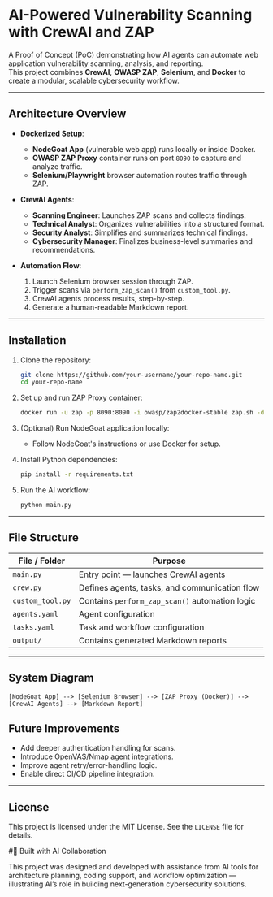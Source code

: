 
# AI-Powered Vulnerability Scanning with CrewAI and ZAP

A Proof of Concept (PoC) demonstrating how AI agents can automate web application vulnerability scanning, analysis, and reporting.  
This project combines **CrewAI**, **OWASP ZAP**, **Selenium**, and **Docker** to create a modular, scalable cybersecurity workflow.

---

## Architecture Overview

- **Dockerized Setup**:
  - **NodeGoat App** (vulnerable web app) runs locally or inside Docker.
  - **OWASP ZAP Proxy** container runs on port `8090` to capture and analyze traffic.
  - **Selenium/Playwright** browser automation routes traffic through ZAP.

- **CrewAI Agents**:
  - **Scanning Engineer**: Launches ZAP scans and collects findings.
  - **Technical Analyst**: Organizes vulnerabilities into a structured format.
  - **Security Analyst**: Simplifies and summarizes technical findings.
  - **Cybersecurity Manager**: Finalizes business-level summaries and recommendations.

- **Automation Flow**:
  1. Launch Selenium browser session through ZAP.
  2. Trigger scans via `perform_zap_scan()` from `custom_tool.py`.
  3. CrewAI agents process results, step-by-step.
  4. Generate a human-readable Markdown report.

---

## Installation

1. Clone the repository:
    ```bash
    git clone https://github.com/your-username/your-repo-name.git
    cd your-repo-name
    ```

2. Set up and run ZAP Proxy container:
    ```bash
    docker run -u zap -p 8090:8090 -i owasp/zap2docker-stable zap.sh -daemon -port 8090 -host 0.0.0.0
    ```

3. (Optional) Run NodeGoat application locally:
    - Follow NodeGoat's instructions or use Docker for setup.

4. Install Python dependencies:
    ```bash
    pip install -r requirements.txt
    ```

5. Run the AI workflow:
    ```bash
    python main.py
    ```

---

## File Structure

| File / Folder       | Purpose                                           |
|---------------------|---------------------------------------------------|
| `main.py`            | Entry point — launches CrewAI agents             |
| `crew.py`            | Defines agents, tasks, and communication flow    |
| `custom_tool.py`     | Contains `perform_zap_scan()` automation logic   |
| `agents.yaml`        | Agent configuration                              |
| `tasks.yaml`         | Task and workflow configuration                  |
| `output/`            | Contains generated Markdown reports             |

---

## System Diagram

```
[NodeGoat App] --> [Selenium Browser] --> [ZAP Proxy (Docker)] --> [CrewAI Agents] --> [Markdown Report]
```
## Future Improvements

- Add deeper authentication handling for scans.
- Introduce OpenVAS/Nmap agent integrations.
- Improve agent retry/error-handling logic.
- Enable direct CI/CD pipeline integration.

---

## License

This project is licensed under the MIT License. See the `LICENSE` file for details.


#🤖 Built with AI Collaboration

This project was designed and developed with assistance from AI tools for architecture planning, coding support, and workflow optimization — illustrating AI’s role in building next-generation cybersecurity solutions.


